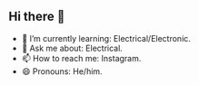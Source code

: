## Hi there 👋


- 🌱 I’m currently learning: Electrical/Electronic.
- 💬 Ask me about: Electrical.
- 📫 How to reach me: Instagram.
- 😄 Pronouns: He/him.

